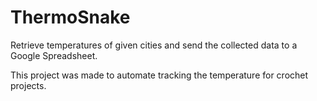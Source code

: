 # ThermoSnake
Retrieve temperatures of given cities and send the collected data to a Google Spreadsheet.

This project was made to automate tracking the temperature for crochet projects.
